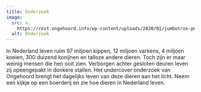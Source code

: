 ```yaml
---
title: Onderzoek
image:
  src: >-
    https://rest.ongehoord.info/wp-content/uploads/2020/01/jumbotron-publication-january.jpg
  alt: Onderzoek
---
```

In Nederland leven ruim 97 miljoen kippen, 12 miljoen varkens, 4 miljoen koeien, 300 duizend konijnen en talloze andere dieren. Toch zijn er maar weinig mensen die hen ooit zien. Verborgen achter gesloten deuren leven zij opeengepakt in donkere stallen. Het undercover onderzoek van Ongehoord brengt het dagelijks leven van deze dieren aan het licht. Neem een kijkje op een boerderij en zie hoe dieren in Nederland leven.